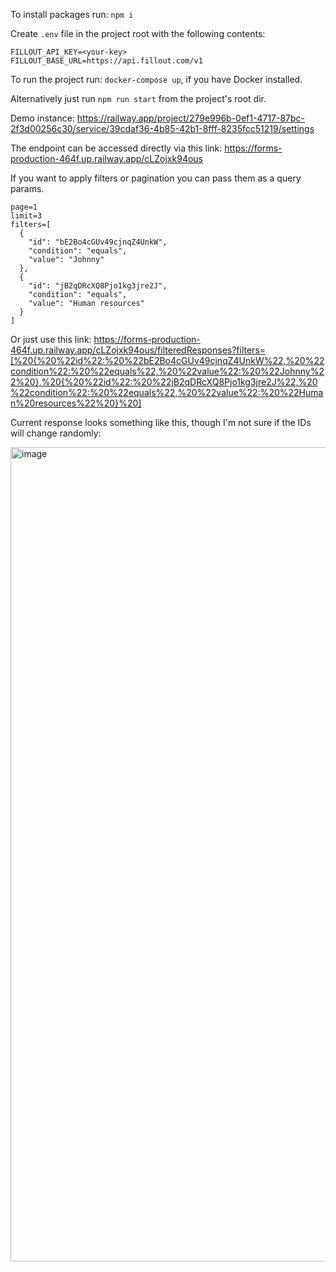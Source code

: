 To install packages run: `npm i`

Create `.env` file in the project root with the following contents: 

```
FILLOUT_API_KEY=<your-key>
FILLOUT_BASE_URL=https://api.fillout.com/v1
```

To run the project run: `docker-compose up`, if you have Docker installed. 

Alternatively just run `npm run start` from the project's root dir. 

Demo instance: https://railway.app/project/279e996b-0ef1-4717-87bc-2f3d00256c30/service/39cdaf36-4b85-42b1-8fff-8235fcc51219/settings

The endpoint can be accessed directly via this link: https://forms-production-464f.up.railway.app/cLZojxk94ous

If you want to apply filters or pagination you can pass them as a query params. 

```
page=1
limit=3
filters=[
  {
    "id": "bE2Bo4cGUv49cjnqZ4UnkW",
    "condition": "equals",
    "value": "Johnny"
  },
  {
    "id": "jB2qDRcXQ8Pjo1kg3jre2J",
    "condition": "equals",
    "value": "Human resources"
  }
]
```

Or just use this link: https://forms-production-464f.up.railway.app/cLZojxk94ous/filteredResponses?filters=[%20{%20%22id%22:%20%22bE2Bo4cGUv49cjnqZ4UnkW%22,%20%22condition%22:%20%22equals%22,%20%22value%22:%20%22Johnny%22%20},%20{%20%22id%22:%20%22jB2qDRcXQ8Pjo1kg3jre2J%22,%20%22condition%22:%20%22equals%22,%20%22value%22:%20%22Human%20resources%22%20}%20]

Current response looks something like this, though I'm not sure if the IDs will change randomly: 

<img width="1303" alt="image" src="https://github.com/shelby-carter/forms/assets/3995063/3b36fb5c-5e0d-4c13-9333-bcc79660d9ea">

